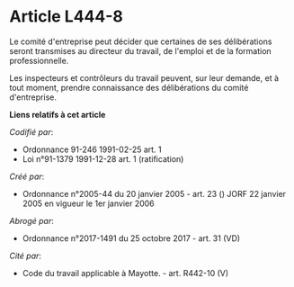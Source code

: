 # Article L444-8

Le comité d'entreprise peut décider que certaines de ses délibérations seront transmises au directeur du travail, de l'emploi
et de la formation professionnelle.

Les inspecteurs et contrôleurs du travail peuvent, sur leur demande, et à tout moment, prendre connaissance des délibérations
du comité d'entreprise.

**Liens relatifs à cet article**

_Codifié par_:

  - Ordonnance 91-246 1991-02-25 art. 1
  - Loi n°91-1379 1991-12-28 art. 1 (ratification)

_Créé par_:

  - Ordonnance n°2005-44 du 20 janvier 2005 - art. 23 () JORF 22 janvier 2005 en vigueur le 1er janvier 2006

_Abrogé par_:

  - Ordonnance n°2017-1491 du 25 octobre 2017 - art. 31 (VD)

_Cité par_:

  - Code du travail applicable à Mayotte. - art. R442-10 (V)

